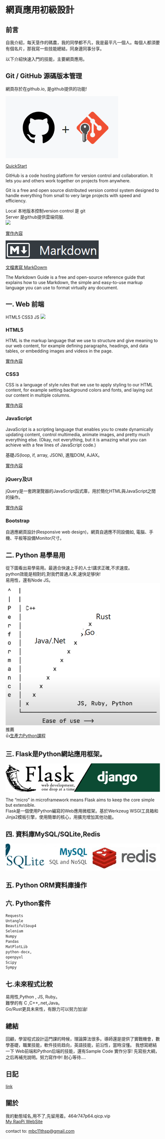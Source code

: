 # 網頁應用初級設計

## 前言

自我介紹，每天垦作的碼農，我的同學都不凡，我是最平凡一個人。每個人都須要有個名片，那我寫一些技能總結，同身邊同事分享。

以下介紹快速入門的技能，主要網頁應用。

## Git / GitHub 源碼版本管理 

網頁存於在github.io, 是github提供的功能!  

![](static/git_github.png)   

[QuickStart](https://docs.github.com/en/get-started/quickstart/hello-world)

GitHub is a code hosting platform for version control and collaboration. It lets you and others work together on projects from anywhere.

Git is a free and open source distributed version control system designed to handle everything from small to very large projects with speed and efficiency.


Local 本地版本控制version control 是 git     
Server 是github提供雲端伺服.     
![](https://git-scm.com/book/en/v2/images/distributed.png)   

[實作內容](git.html)

![](static/markdown.png)

[文檔書寫 MarkDowm](https://www.markdownguide.org/basic-syntax/)  

The Markdown Guide is a free and open-source reference guide that explains how to use Markdown, the simple and easy-to-use markup language you can use to format virtually any document.

## 一. Web 前端

HTML5 CSS3 JS
![](https://developer.mozilla.org/en-US/docs/Learn/JavaScript/First_steps/What_is_JavaScript/execution.png)

### HTML5

HTML is the markup language that we use to structure and give meaning to our web content, for example defining paragraphs, headings, and data tables, or embedding images and videos in the page.

[實作內容](html5.html)   

### CSS3

CSS is a language of style rules that we use to apply styling to our HTML content, for example setting background colors and fonts, and laying out our content in multiple columns.

[實作內容](css3.html)   

### JavaScript

JavaScript is a scripting language that enables you to create dynamically updating content, control multimedia, animate images, and pretty much everything else. (Okay, not everything, but it is amazing what you can achieve with a few lines of JavaScript code.)

基礎JS(loop, if, array, JSON), 進階DOM, AJAX。

[實作內容](js_ex.html)   

### jQuery及UI

jQuery是一套跨瀏覽器的JavaScript函式庫，用於簡化HTML與JavaScript之間的操作。

[實作內容](jquery_ui_ex.html)   

### Bootstrap

自適應網頁設計(Responsive web design)，網頁自適應不同設備如, 電腦、手機、平板等設備Monitor尺寸。

## 二.  Python 易學易用
從下圖看出易學易用。最適合快速上手的人士!講求正確,不求速度。  
python效能是相對的,對我們普通人來,速快足够快!  
易用性，還有Node JS。   
![ease of use python](static/rust_lang.png) 
推薦     
👍[生產力Python課程](https://github.com/makzan/Beginning-Python-Course)

## 三. Flask是Python網站應用框架。
![](static/flask_django.png)   

The “micro” in microframework means Flask aims to keep the core simple but extensible.  
Flask是一個使用Python編寫的Web應用微框架。基於Werkzeug WSGI工具箱和Jinja2模板引擎，使用簡單的核心，用擴充增加其他功能。  

## 四. 資料庫MySQL/SQLite,Redis
![](static/database_category.png)

## 五. Python ORM資料庫操作

## 六. Python套件

```python
Requests 
Untangle
BeautifulSoup4
Selenium	
Numpy 
Pandas
MatPlotLib
python-docx,
openpyxl
Scipy
Sympy
```

## 七.未來程式比較

易用性,Python , JS, Ruby。   
難學的有 C ,C++,.net,Java。  
Go/Rust更具未來性，有餘力可以努力加油!   

## 總結
回顧，學習程式設計這門課的時候，理論算法很多。導師還是提供了實戰機會，數學基礎，職業技能，軟件技術趋向，英語技能，前沿性，當時沒懂。
我想寫總結一下 Web前端和Python后端的技能，還有Sample Code 實作分享! 先寫些大綱，之后再補充說明。努力寫作中! 耐心等待....

## 日記 
[link](dairy.html)

## 關於

我的動態域名,用不了,先留用着。464r747p64.qicp.vip   
[My RapPi WebSite](http://464r747p64.qicp.vip)

contact to: mbc11thsp@gmail.com
